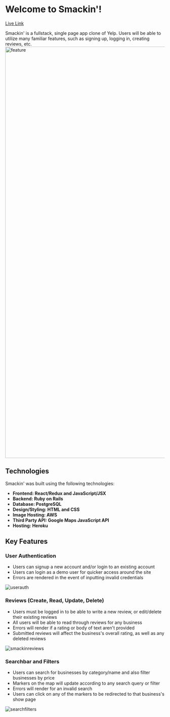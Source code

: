 # Welcome to Smackin'!

[Live Link](https://smackin.herokuapp.com/)

Smackin' is a fullstack, single page app clone of Yelp. Users will be able to utilize many familiar features, such as signing up, logging in, creating reviews, etc. 
<a href ="https://github.com/johnnyhoang510/Smackin"><img width="1300" alt="feature" src="https://user-images.githubusercontent.com/94396944/165564489-e07b7ef3-6da6-442c-96d8-ad54e1cba40d.png"></a>

## Technologies

Smackin' was built using the following technologies:
</br>
* <b>Frontend: React/Redux and JavaScript/JSX</b>
* <b>Backend: Ruby on Rails</b>
* <b>Database: PostgreSQL</b>
* <b>Design/Styling: HTML and CSS</b>
* <b>Image Hosting: AWS</b>
* <b>Third Party API: Google Maps JavaScript API</b>
* <b>Hosting: Heroku</b>

## Key Features

### User Authentication

* Users can signup a new account and/or login to an existing account
* Users can login as a demo user for quicker access around the site
* Errors are rendered in the event of inputting invalid credentials

![userauth](https://user-images.githubusercontent.com/94396944/165648518-5ea84d1d-3bfe-4a42-9c6f-0c57a3c4d919.gif)


### Reviews (Create, Read, Update, Delete)

* Users must be logged in to be able to write a new review, or edit/delete their existing reviews
* All users will be able to read through reviews for any business
* Errors will render if a rating or body of text aren't provided
* Submitted reviews will affect the business's overall rating, as well as any deleted reviews

![smackinreviews](https://user-images.githubusercontent.com/94396944/165649733-8b688e70-6246-4939-9bc5-1997374d039e.gif)


### Searchbar and Filters

* Users can search for businesses by category/name and also filter businesses by price
* Markers on the map will update according to any search query or filter
* Errors will render for an invalid search
* Users can click on any of the markers to be redirected to that business's show page

![searchfilters](https://user-images.githubusercontent.com/94396944/165652983-150775a3-8ffd-41fd-9c71-40e2ce66ff2d.gif)


